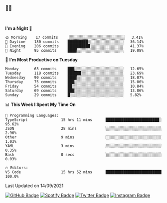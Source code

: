 ### 🤙🍺

<!-- <a href="https://github-readme-stats.vercel.app/api?username=hzak2xx&count_private=true&show_icons=true&theme=dracula">
  <img align="center" src="https://github-readme-stats.vercel.app/api?username=hzak2xx&count_private=true&show_icons=true&theme=dracula" />
</a>
</br> -->
</br>

<!--START_SECTION:waka-->
**I'm a Night 🦉** 

```text
🌞 Morning    17 commits     ░░░░░░░░░░░░░░░░░░░░░░░░░   3.41% 
🌆 Daytime    180 commits    █████████░░░░░░░░░░░░░░░░   36.14% 
🌃 Evening    206 commits    ██████████░░░░░░░░░░░░░░░   41.37% 
🌙 Night      95 commits     ████░░░░░░░░░░░░░░░░░░░░░   19.08%

```
📅 **I'm Most Productive on Tuesday** 

```text
Monday       63 commits     ███░░░░░░░░░░░░░░░░░░░░░░   12.65% 
Tuesday      118 commits    ██████░░░░░░░░░░░░░░░░░░░   23.69% 
Wednesday    90 commits     ████░░░░░░░░░░░░░░░░░░░░░   18.07% 
Thursday     75 commits     ███░░░░░░░░░░░░░░░░░░░░░░   15.06% 
Friday       54 commits     ██░░░░░░░░░░░░░░░░░░░░░░░   10.84% 
Saturday     69 commits     ███░░░░░░░░░░░░░░░░░░░░░░   13.86% 
Sunday       29 commits     █░░░░░░░░░░░░░░░░░░░░░░░░   5.82%

```


📊 **This Week I Spent My Time On** 

```text
💬 Programming Languages: 
TypeScript               15 hrs 11 mins      ████████████████████████░   95.62% 
JSON                     28 mins             ░░░░░░░░░░░░░░░░░░░░░░░░░   2.96% 
Other                    9 mins              ░░░░░░░░░░░░░░░░░░░░░░░░░   1.03% 
YAML                     3 mins              ░░░░░░░░░░░░░░░░░░░░░░░░░   0.35% 
Bash                     0 secs              ░░░░░░░░░░░░░░░░░░░░░░░░░   0.03%

🔥 Editors: 
VS Code                  15 hrs 52 mins      █████████████████████████   100.0%

```


 Last Updated on 14/09/2021
<!--END_SECTION:waka-->

[![GitHub Badge](https://img.shields.io/badge/GitHub-100000?style=for-the-badge&logo=github&logoColor=white)](https://github.com/hzak2xx)
[![Spotify Badge](https://img.shields.io/badge/Spotify-1ED760?&style=for-the-badge&logo=spotify&logoColor=white)](https://open.spotify.com/user/uf90s6sbbh75a1mt44clkhkvf)
[![Twitter Badge](https://img.shields.io/badge/Twitter-1DA1F2?style=for-the-badge&logo=twitter&logoColor=white)](https://twitter.com/hzak2xx)
[![Instagram Badge](https://img.shields.io/badge/Instagram-E4405F?style=for-the-badge&logo=instagram&logoColor=white)](https://www.instagram.com/hzak2xx/)
